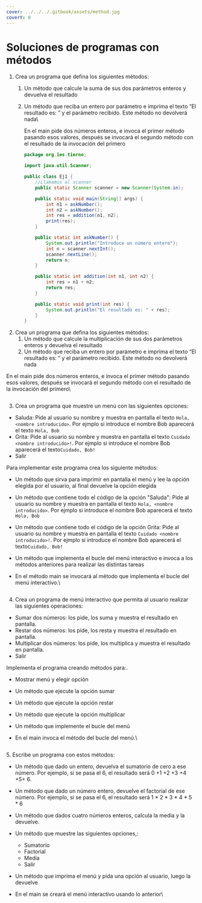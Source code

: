 ```yaml
---
cover: ../../../.gitbook/assets/method.jpg
coverY: 0
---
```


# Soluciones de programas con métodos

1. Crea un programa que defina los siguientes métodos:
   1. Un método que calcule la suma de sus dos parámetros enteros y devuelva el resultado
   2.  Un método que reciba un entero por parámetro e imprima el texto “El resultado es: ” y el parámetro recibido. Este método no devolverá nada\


       En el main pide dos números enteros, e invoca el primer método pasando esos valores, después se invocará el segundo método con el resultado de la invocación del primero

       ```java
       package org.ies.tierno;

       import java.util.Scanner;

       public class Ej1 {
           //Llamamos al scanner
           public static Scanner scanner = new Scanner(System.in);

           public static void main(String[] args) {
               int n1 = askNumber();
               int n2 = askNumber();
               int res = addition(n1, n2);
               print(res);
           }

           public static int askNumber() {
               System.out.println("Introduce un número entero");
               int n = scanner.nextInt();
               scanner.nextLine();
               return n;
           }

           public static int addition(int n1, int n2) {
               int res = n1 + n2;
               return res;
           }

           public static void print(int res) {
               System.out.println("El resultado es: " + res);
           }
       } 
       ```
2. Crea un programa que defina los siguientes métodos:
   1. Un método que calcule la multiplicación de sus dos parámetros enteros y devuelva el resultado
   2. Un método que reciba un entero por parámetro e imprima el texto “El resultado es: ” y el parámetro recibido. Este método no devolverá nada

En el main pide dos números enteros, e invoca el primer método pasando esos valores, después se invocará el segundo método con el resultado de la invocación del primero\


```java
```

3. Crea un programa que muestre un menú con las siguientes opciones:

* Saluda: Pide al usuario su nombre y muestra en pantalla el texto `Hola, <nombre introducido>`. Por ejmplo si introduce el nombre Bob aparecerá el texto `Hola, Bob`
* Grita: Pide al usuario su nombre y muestra en pantalla el texto `Cuidado <nombre introducido>!`. Por ejmplo si introduce el nombre Bob aparecerá el texto`Cuidado, Bob!`
* Salir

Para implementar este programa crea los siguiente métodos:

* Un método que sirva para imprimir en pantalla el menú y lee la opción elegida por el usuario, al final devuelve la opción elegida
* Un método que contiene todo el código de la opción "Saluda": Pide al usuario su nombre y muestra en pantalla el texto `Hola, <nombre introducido>`. Por ejmplo si introduce el nombre Bob aparecerá el texto `Hola, Bob`
* Un método que contiene todo el código de la opción Grita: Pide al usuario su nombre y muestra en pantalla el texto `Cuidado <nombre introducido>!`. Por ejmplo si introduce el nombre Bob aparecerá el texto`Cuidado, Bob!`
* Un método que implementa el bucle del menú interactivo e invoca a los métodos anteriores para realizar las distintas tareas
*   En el método main se invocará al método que implementa el bucle del menú interactivo.\


    ```java
    ```

4. Crea un programa de menú interactivo que permita al usuario realizar las siguientes operaciones:

* Sumar dos números: los pide, los suma y muestra el resultado en pantalla.
* Restar dos números: los pide, los resta y muestra el resultado en pantalla.
* Multiplicar dos números: los pide, los multiplica y muestra el resultado en pantalla.
* Salir

Implementa el programa creando métodos para:.

* Mostrar menú y elegir opción
* Un método que ejecute la opción sumar
* Un método que ejecute la opción restar
* Un método que ejecute la opción multiplicar
* Un método que implemente el bucle del menú
*   En el main invoca el método del bucle del menú.\


    ```java
    ```

5\. Escribe un programa con estos métodos:

* Un método que dado un entero, devuelva el sumatorio de cero a ese número. Por ejemplo, si se pasa el 6, el resultado será 0 +1 +2 +3 +4 +5+ 6.
* Un método que dado un número entero, devuelve el factorial de ese número. Por ejemplo, si se pasa el 6, el resultado será 1 \* 2 \* 3 \* 4 \* 5 \* 6
* Un método que dados cuatro números enteros, calcula la media y la devuelve.
* Un método que muestre las siguientes opciones,:
  * Sumatorio
  * Factorial
  * Media
  * Salir
* Un método que imprima el menú y pida una opción al usuario, luego la devuelve
*   En el main se creará el menú interactivo usando lo anterior\


    ```java
    ```
